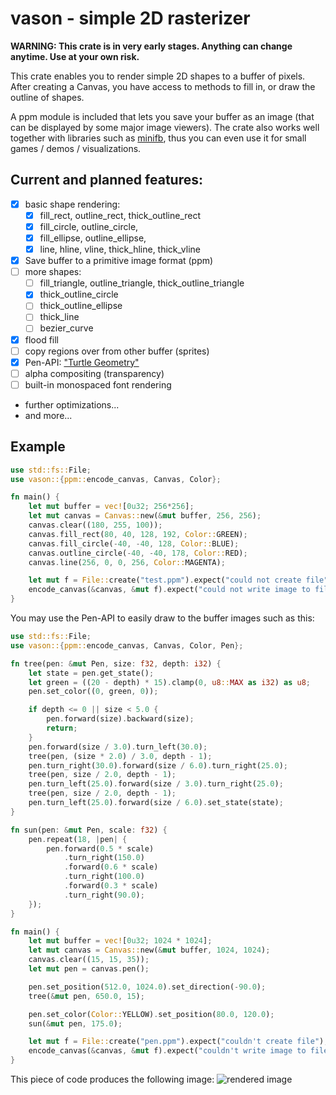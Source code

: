 # vason - simple 2D rasterizer

**WARNING: This crate is in very early stages. Anything can change anytime. Use at your own risk.**

This crate enables you to render simple 2D shapes to a buffer of pixels.
After creating a Canvas, you have access to methods to fill in, or draw the outline of shapes.

A ppm module is included that lets you save your buffer as an image (that can be displayed by some major image viewers).
The crate also works well together with libraries such as [minifb](https://crates.io/crates/minifb), thus you can even use it for small games / demos / visualizations.

## Current and planned features:
- [x] basic shape rendering:
  - [x] fill_rect, outline_rect, thick_outline_rect
  - [x] fill_circle, outline_circle,
  - [x] fill_ellipse, outline_ellipse,
  - [x] line, hline, vline, thick_hline, thick_vline
- [x] Save buffer to a primitive image format (ppm)
- [ ] more shapes:
  - [ ] fill_triangle, outline_triangle, thick_outline_triangle
  - [x] thick_outline_circle
  - [ ] thick_outline_ellipse
  - [ ] thick_line
  - [ ] bezier_curve
- [x] flood fill
- [ ] copy regions over from other buffer (sprites)
- [x] Pen-API: ["Turtle Geometry"](https://people.eecs.berkeley.edu/~bh/v1ch10/turtle.html)
- [ ] alpha compositing (transparency)
- [ ] built-in monospaced font rendering
- further optimizations...
- and more...


## Example
```rust
use std::fs::File;
use vason::{ppm::encode_canvas, Canvas, Color};

fn main() {
    let mut buffer = vec![0u32; 256*256];
    let mut canvas = Canvas::new(&mut buffer, 256, 256);
    canvas.clear((180, 255, 100));
    canvas.fill_rect(80, 40, 128, 192, Color::GREEN);
    canvas.fill_circle(-40, -40, 128, Color::BLUE);
    canvas.outline_circle(-40, -40, 178, Color::RED);
    canvas.line(256, 0, 0, 256, Color::MAGENTA);

    let mut f = File::create("test.ppm").expect("could not create file");
    encode_canvas(&canvas, &mut f).expect("could not write image to file");
}
```

You may use the Pen-API to easily draw to the buffer images such as this:
```rust
use std::fs::File;
use vason::{ppm::encode_canvas, Canvas, Color, Pen};

fn tree(pen: &mut Pen, size: f32, depth: i32) {
    let state = pen.get_state();
    let green = ((20 - depth) * 15).clamp(0, u8::MAX as i32) as u8;
    pen.set_color((0, green, 0));

    if depth <= 0 || size < 5.0 {
        pen.forward(size).backward(size);
        return;
    }
    pen.forward(size / 3.0).turn_left(30.0);
    tree(pen, (size * 2.0) / 3.0, depth - 1);
    pen.turn_right(30.0).forward(size / 6.0).turn_right(25.0);
    tree(pen, size / 2.0, depth - 1);
    pen.turn_left(25.0).forward(size / 3.0).turn_right(25.0);
    tree(pen, size / 2.0, depth - 1);
    pen.turn_left(25.0).forward(size / 6.0).set_state(state);
}

fn sun(pen: &mut Pen, scale: f32) {
    pen.repeat(18, |pen| {
        pen.forward(0.5 * scale)
            .turn_right(150.0)
            .forward(0.6 * scale)
            .turn_right(100.0)
            .forward(0.3 * scale)
            .turn_right(90.0);
    });
}

fn main() {
    let mut buffer = vec![0u32; 1024 * 1024];
    let mut canvas = Canvas::new(&mut buffer, 1024, 1024);
    canvas.clear((15, 15, 35));
    let mut pen = canvas.pen();

    pen.set_position(512.0, 1024.0).set_direction(-90.0);
    tree(&mut pen, 650.0, 15);

    pen.set_color(Color::YELLOW).set_position(80.0, 120.0);
    sun(&mut pen, 175.0);

    let mut f = File::create("pen.ppm").expect("couldn't create file");
    encode_canvas(&canvas, &mut f).expect("couldn't write image to file");
}
```

This piece of code produces the following image:
![rendered image](https://imgur.com/xo5n3sF.jpg)